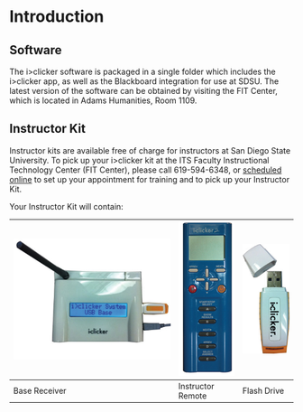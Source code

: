 # Introduction

## Software

The i>clicker software is packaged in a single folder which includes the i>clicker app, as well as the Blackboard integration for use at SDSU. The latest version of the software can be obtained by visiting the FIT Center, which is located in Adams Humanities, Room 1109.


## Instructor Kit

Instructor kits are available free of charge for instructors at San Diego State University. To pick up your i>clicker kit at the ITS Faculty Instructional Technology Center (FIT Center), please call 619-594-6348, or [scheduled online](https://fitcenter.acuityscheduling.com/schedule.php?appointmentType=1226211) to set up your appointment for training and to pick up your Instructor Kit.



Your Instructor Kit will contain:

| ![](image/baseOn.jpg) | ![](image/iclicker-base-2.png) | ![](image/clicker_USB.jpg) |
| -- | -- | -- |
| Base Receiver | Instructor Remote | Flash Drive |
